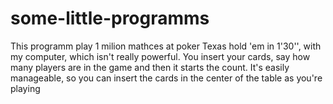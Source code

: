 # some-little-programms
This programm play 1 milion mathces at poker Texas hold 'em in 1'30'', with my computer,
which isn't really powerful. 
You insert your cards, say how many players are in the game and then it starts the count.
It's easily manageable, so you can insert the cards in the center of the table as you're 
playing
